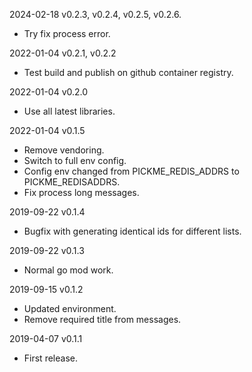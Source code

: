 2024-02-18 v0.2.3, v0.2.4, v0.2.5, v0.2.6.
  - Try fix process error.

2022-01-04 v0.2.1, v0.2.2
  - Test build and publish on github container registry.

2022-01-04 v0.2.0
  - Use all latest libraries.

2022-01-04 v0.1.5
  - Remove vendoring.
  - Switch to full env config.
  - Config env changed from PICKME_REDIS_ADDRS to PICKME_REDISADDRS.
  - Fix process long messages.

2019-09-22 v0.1.4
  - Bugfix with generating identical ids for different lists.

2019-09-22 v0.1.3
  - Normal go mod work.

2019-09-15 v0.1.2
  - Updated environment.
  - Remove required title from messages.

2019-04-07 v0.1.1
  - First release.
